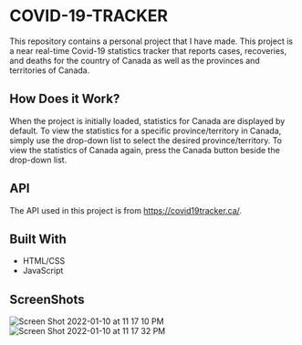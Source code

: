 # COVID-19-TRACKER
This repository contains a personal project that I have made. This project is a near real-time Covid-19 statistics tracker that reports cases, recoveries, and deaths for the country of Canada as well as the provinces and territories of Canada. 

## How Does it Work?
When the project is initially loaded, statistics for Canada are displayed by default. To view the statistics for a specific province/territory in Canada, simply use the drop-down list to select the desired province/territory. To view the statistics of Canada again, press the Canada button beside the drop-down list.

## API
The API used in this project is from https://covid19tracker.ca/. 

## Built With
* HTML/CSS
* JavaScript 

## ScreenShots 
![Screen Shot 2022-01-10 at 11 17 10 PM](https://user-images.githubusercontent.com/77250519/148880314-97e715e3-0258-4af5-baec-fe226ec62433.png)
![Screen Shot 2022-01-10 at 11 17 32 PM](https://user-images.githubusercontent.com/77250519/148880331-050d67a6-5644-4c7f-8234-e2dd736baca3.png)


